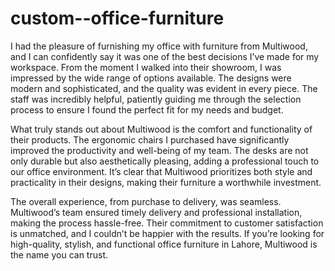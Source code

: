 # custom--office-furniture

I had the pleasure of furnishing my office with furniture from Multiwood, and I can confidently say it was one of the best decisions I’ve made for my workspace. From the moment I walked into their showroom, I was impressed by the wide range of options available. The designs were modern and sophisticated, and the quality was evident in every piece. The staff was incredibly helpful, patiently guiding me through the selection process to ensure I found the perfect fit for my needs and budget.

What truly stands out about Multiwood is the comfort and functionality of their products. The ergonomic chairs I purchased have significantly improved the productivity and well-being of my team. The desks are not only durable but also aesthetically pleasing, adding a professional touch to our office environment. It’s clear that Multiwood prioritizes both style and practicality in their designs, making their furniture a worthwhile investment.

The overall experience, from purchase to delivery, was seamless. Multiwood’s team ensured timely delivery and professional installation, making the process hassle-free. Their commitment to customer satisfaction is unmatched, and I couldn’t be happier with the results. If you’re looking for high-quality, stylish, and functional office furniture in Lahore, Multiwood is the name you can trust.






